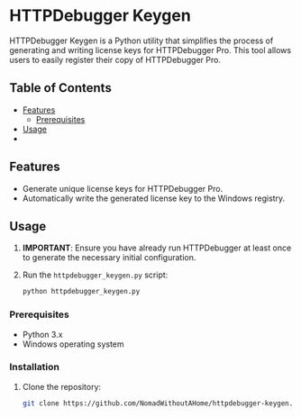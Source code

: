 # HTTPDebugger Keygen

HTTPDebugger Keygen is a Python utility that simplifies the process of generating and writing license keys for HTTPDebugger Pro. This tool allows users to easily register their copy of HTTPDebugger Pro.

## Table of Contents

- [Features](#features)
  - [Prerequisites](#prerequisites)
- [Usage](#usage)
- 
## Features

- Generate unique license keys for HTTPDebugger Pro.
- Automatically write the generated license key to the Windows registry.

## Usage

1. **IMPORTANT**: Ensure you have already run HTTPDebugger at least once to generate the necessary initial configuration.

2. Run the `httpdebugger_keygen.py` script:

   ```bash
   python httpdebugger_keygen.py

### Prerequisites

- Python 3.x
- Windows operating system

### Installation

1. Clone the repository:

   ```bash
   git clone https://github.com/NomadWithoutAHome/httpdebugger-keygen.git
